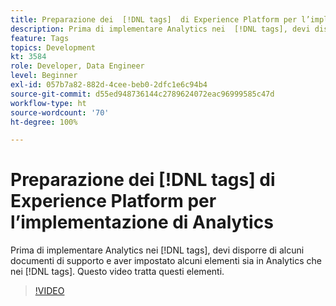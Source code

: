 ```yaml
---
title: Preparazione dei  [!DNL tags]  di Experience Platform per l’implementazione di Analytics
description: Prima di implementare Analytics nei  [!DNL tags], devi disporre di alcuni documenti di supporto e aver impostato alcuni elementi sia in Analytics che nei  [!DNL tags]. Questo video tratta questi elementi.
feature: Tags
topics: Development
kt: 3584
role: Developer, Data Engineer
level: Beginner
exl-id: 057b7a82-882d-4cee-beb0-2dfc1e6c94b4
source-git-commit: d55ed948736144c2789624072eac96999585c47d
workflow-type: ht
source-wordcount: '70'
ht-degree: 100%

---
```


# Preparazione dei [!DNL tags] di Experience Platform per l’implementazione di Analytics

Prima di implementare Analytics nei [!DNL tags], devi disporre di alcuni documenti di supporto e aver impostato alcuni elementi sia in Analytics che nei [!DNL tags]. Questo video tratta questi elementi.

>[!VIDEO](https://video.tv.adobe.com/v/28752/?quality=12&learn=on)
